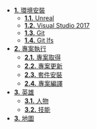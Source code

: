 * [**1.** 環境安裝](source/ch1/install.md)
  * [**1.1.** Unreal](source/ch1/unreal.md)
  * [**1.2.** Visual Studio 2017 ]()
  * [**1.3.** Git]()
  * [**1.4.** Git lfs]()
* [**2.** 專案執行](source/ch2/repo.md)
  * [**2.1.** 專案取得]()
  * [**2.2.** 專案更新]()
  * [**2.3.** 套件安裝]()
  * [**2.4.** 專案編譯]()
* [**3.** 英雄](source/ch3/hero.md)
  * [**3.1.** 人物]()
  * [**3.2.** 技能]()
* [**3.** 地圖](source/ch4/map.md)